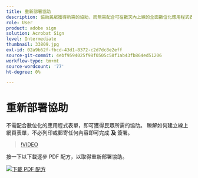 ```yaml
---
title: 重新部署協助
description: 協助民眾獲得所需的協助，而無需配合可在數天內上線的全面數位化應用程式表單
role: User
product: adobe sign
solution: Acrobat Sign
level: Intermediate
thumbnail: 33809.jpg
exl-id: 02a9b62f-fbcd-43d1-8372-c2d7dc8e2eff
source-git-commit: 4ebf9594025f98f0505c58f1ab43fb864ed51206
workflow-type: tm+mt
source-wordcount: '77'
ht-degree: 0%

---
```


# 重新部署協助

不需配合數位化的應用程式表單，即可獲得民眾所需的協助。 瞭解如何建立線上網頁表單，不必列印或郵寄任何內容即可完成 **及** 簽署。

>[!VIDEO](https://video.tv.adobe.com/v/33809?quality=12&learn=on&hidetitle=true)

按一下以下載逐步 PDF 配方，以取得重新部署協助。

[![下載 PDF 配方](../assets/acrobat_PDF_96.png)](../assets/UseCaseRecipe-EN-CreatingWebForms-Reemployment.pdf)
